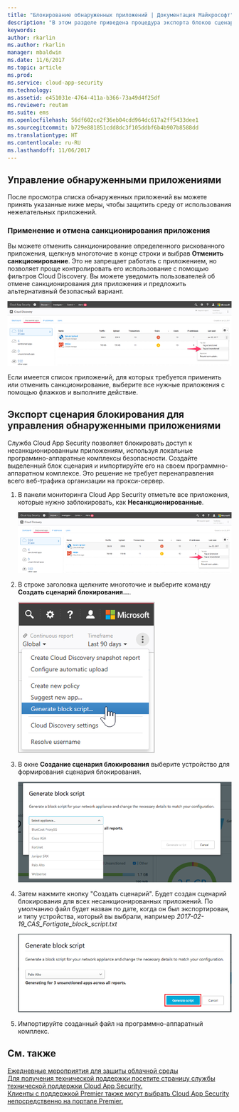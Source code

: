 ```yaml
---
title: "Блокирование обнаруженных приложений | Документация Майкрософт"
description: "В этом разделе приведена процедура экспорта блоков сценариев для обнаруженных приложений."
keywords: 
author: rkarlin
ms.author: rkarlin
manager: mbaldwin
ms.date: 11/6/2017
ms.topic: article
ms.prod: 
ms.service: cloud-app-security
ms.technology: 
ms.assetid: e451031e-4764-411a-b366-73a49d4f25df
ms.reviewer: reutam
ms.suite: ems
ms.openlocfilehash: 56df602ce2f36eb04cdd964dc617a2ff5433dee1
ms.sourcegitcommit: b729e881851cdd8dc3f105ddbf6b4b907b8588dd
ms.translationtype: HT
ms.contentlocale: ru-RU
ms.lasthandoff: 11/06/2017
---
```

## <a name="govern-discovered-apps"></a>Управление обнаруженными приложениями

После просмотра списка обнаруженных приложений вы можете принять указанные ниже меры, чтобы защитить среду от использования нежелательных приложений.

### <a name="sanctioningunsanctioning-an-app"></a>Применение и отмена санкционирования приложения 

Вы можете отменить санкционирование определенного рискованного приложения, щелкнув многоточие в конце строки и выбрав **Отменить санкционирование**.
Это не запрещает работать с приложением, но позволяет проще контролировать его использование с помощью фильтров Cloud Discovery. Вы можете уведомить пользователей об отмене санкционирования для приложения и предложить альтернативный безопасный вариант.

![Пометить как несанкционированные](./media/tag-as-unsanctioned.png)  


Если имеется список приложений, для которых требуется применить или отменить санкционирование, выберите все нужные приложения с помощью флажков и выполните действие.


## <a name="export-a-block-script-to-govern-discovered-apps"></a>Экспорт сценария блокирования для управления обнаруженными приложениями

Служба Cloud App Security позволяет блокировать доступ к несанкционированным приложениям, используя локальные программно-аппаратные комплексы безопасности. Создайте выделенный блок сценария и импортируйте его на своем программно-аппаратном комплексе.
Это решение не требует перенаправления всего веб-трафика организации на прокси-сервер.

1. В панели мониторинга Cloud App Security отметьте все приложения, которые нужно заблокировать, как **Несанкционированные**.

   ![Пометить как несанкционированные](./media/tag-as-unsanctioned.png)  

2. В строке заголовка щелкните многоточие и выберите команду **Создать сценарий блокирования...**. 

   ![Создание сценария блокирования](./media/generate-block-script.png)  

3. В окне **Создание сценария блокирования** выберите устройство для формирования сценария блокирования. 

   ![Всплывающее окно "Создание сценария блокирования"](./media/generate-block-script-popup.png)  

4. Затем нажмите кнопку "Создать сценарий". Будет создан сценарий блокирования для всех несанкционированных приложений. По умолчанию файл будет назван по дате, когда он был экспортирован, и типу устройства, который вы выбрали, например *2017-02-19_CAS_Fortigate_block_script.txt* 

   ![Кнопка "Создать сценарий блокирования"](./media/generate-block-script-button.png)  

5. Импортируйте созданный файл на программно-аппаратный комплекс.



## <a name="see-also"></a>См. также  
[Ежедневные мероприятия для защиты облачной среды](daily-activities-to-protect-your-cloud-environment.md)   
[Для получения технической поддержки посетите страницу службы технической поддержки Cloud App Security.](http://support.microsoft.com/oas/default.aspx?prid=16031)   
[Клиенты с поддержкой Premier также могут выбрать Cloud App Security непосредственно на портале Premier.](https://premier.microsoft.com/)  
  
  